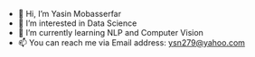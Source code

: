 - 👋 Hi, I’m Yasin Mobasserfar
- 👀 I’m interested in Data Science
- 🌱 I’m currently learning NLP and Computer Vision
- 📫 You can reach me via Email address: ysn279@yahoo.com

<!---
YasinMobasserfar/YasinMobasserfar is a ✨ special ✨ repository because its `README.md` (this file) appears on your GitHub profile.
You can click the Preview link to take a look at your changes.
--->
